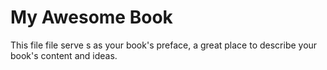 # My Awesome Book

This file file serve s as your book's preface, a great place to describe your book's content and ideas.

